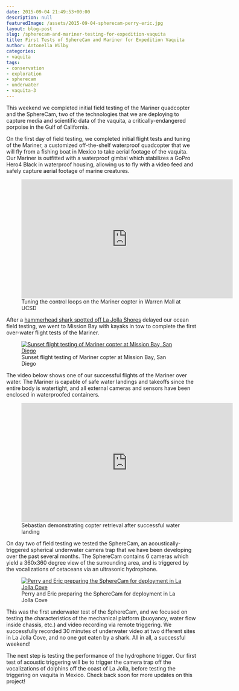```yaml
---
date: 2015-09-04 21:49:53+00:00
description: null
featuredImage: /assets/2015-09-04-spherecam-perry-eric.jpg
layout: blog-post
slug: /spherecam-and-mariner-testing-for-expedition-vaquita
title: First Tests of SphereCam and Mariner for Expedition Vaquita
author: Antonella Wilby
categories:
- vaquita
tags:
- conservation
- exploration
- spherecam
- underwater
- vaquita-3
---
```

This weekend we completed initial field testing of the Mariner quadcopter and the SphereCam, two of the technologies that we are deploying to capture media and scientific data of the vaquita, a critically-endangered porpoise in the Gulf of California. 

On the first day of field testing, we completed initial flight tests and tuning of the Mariner, a customized off-the-shelf waterproof quadcopter that we will fly from a fishing boat in Mexico to take aerial footage of the vaquita. Our Mariner is outfitted with a waterproof gimbal which stabilizes a GoPro Hero4 Black in waterproof housing, allowing us to fly with a video feed and safely capture aerial footage of marine creatures.

<figure>
<iframe width="560" height="315" src="https://www.youtube.com/embed/VS-fCvB_620?si=7uIQKlB42XCfCcMV" title="YouTube video player" frameborder="0" allow="accelerometer; autoplay; clipboard-write; encrypted-media; gyroscope; picture-in-picture; web-share" allowfullscreen></iframe>
<figcaption>Tuning the control loops on the Mariner copter in Warren Mall at UCSD</figcaption>
</figure>

After a [hammerhead shark spotted off La Jolla Shores](https://www.nbcsandiego.com/news/local/Lifeguards-Close-La-Jolla-Beaches-After-Hammerhead-Sighting-323325231.html) delayed our ocean field testing, we went to Mission Bay with kayaks in tow to complete the first over-water flight tests of the Mariner.

<figure>
<a href="{{'/assets/2015-09-04-kayaks-mission-bay.jpg' | absolute_url}}"><img src="{{'/assets/2015-09-04-kayaks-mission-bay.jpg' | resize: '1024x768'}}" alt="Sunset flight testing of Mariner copter at Mission Bay, San Diego"></a>
<figcaption>Sunset flight testing of Mariner copter at Mission Bay, San Diego</figcaption>
</figure>

The video below shows one of our successful flights of the Mariner over water. The Mariner is capable of safe water landings and takeoffs since the entire body is watertight, and all external cameras and sensors have been enclosed in waterproofed containers.

<figure>
<iframe width="560" height="315" src="https://www.youtube.com/embed/f8mwAl19n-4?si=peNpnUJ-K6gkgh5_" title="YouTube video player" frameborder="0" allow="accelerometer; autoplay; clipboard-write; encrypted-media; gyroscope; picture-in-picture; web-share" allowfullscreen></iframe>
<figcaption>Sebastian demonstrating copter retrieval after successful water landing</figcaption>
</figure>

On day two of field testing we tested the SphereCam, an acoustically-triggered spherical underwater camera trap that we have been developing over the past several months. The SphereCam contains 6 cameras which yield a 360x360 degree view of the surrounding area, and is triggered by the vocalizations of cetaceans via an ultrasonic hydrophone. 

<figure>
<a href="{{'/assets/2015-09-04-spherecam-perry-eric-2.jpg' | absolute_url}}"><img src="{{'/assets/2015-09-04-spherecam-perry-eric-2.jpg' | resize: '1024x768'}}" alt="Perry and Eric preparing the SphereCam for deployment in La Jolla Cove"></a>
<figcaption>Perry and Eric preparing the SphereCam for deployment in La Jolla Cove</figcaption>
</figure>

This was the first underwater test of the SphereCam, and we focused on testing the characteristics of the mechanical platform (buoyancy, water flow inside chassis, etc.) and video recording via remote triggering.  We successfully recorded 30 minutes of underwater video at two different sites in La Jolla Cove, and no one got eaten by a shark.  All in all, a successful weekend!

The next step is testing the performance of the hydrophone trigger. Our first test of acoustic triggering will be to trigger the camera trap off the vocalizations of dolphins off the coast of La Jolla, before testing the triggering on vaquita in Mexico. Check back soon for more updates on this project!

